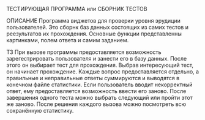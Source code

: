 ТЕСТИРУЮЩАЯ ПРОГРАММА или СБОРНИК ТЕСТОВ

ОПИСАНИЕ
Программа виджетов для проверки уровня эрудиции пользователей. Это сборнк баз данных состоящих из самих тестов и реезультатов их прохождения.
Основные функции представленны картинками, полем ответа и самим заданием.

ТЗ
При вызове программы предоставляется возможность зарегестрировать пользователя и занести его в базу данных. После этого он выбирает тест для прохождения.
Выбрав интересующий тест, он начинает прохождение. Каждые вопрос предоставляется отдельно, а правильные и неправильные ответы суммируются и выводятся в конечном файле статистики.
Если пользователь вводит некорректный ответ, ему предоставляется возможность ввести его заново. После завершения одного теста можно выбрать следующий или пройти этот же заново.
После решения каждого вызова можно посмотреть всю сохранённую статистику.
